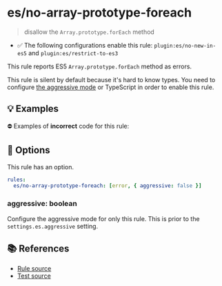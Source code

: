 # es/no-array-prototype-foreach
> disallow the `Array.prototype.forEach` method

- ✅ The following configurations enable this rule: `plugin:es/no-new-in-es5` and `plugin:es/restrict-to-es3`

This rule reports ES5 `Array.prototype.forEach` method as errors.

This rule is silent by default because it's hard to know types. You need to configure [the aggressive mode](../#the-aggressive-mode) or TypeScript in order to enable this rule.

## 💡 Examples

⛔ Examples of **incorrect** code for this rule:

<eslint-playground type="bad" code="/*eslint es/no-array-prototype-foreach: [error, { aggressive: true }] */
foo.forEach(e =&gt; console.log(e))
" />

## 🔧 Options

This rule has an option.

```yml
rules:
  es/no-array-prototype-foreach: [error, { aggressive: false }]
```

### aggressive: boolean

Configure the aggressive mode for only this rule.
This is prior to the `settings.es.aggressive` setting.

## 📚 References

- [Rule source](https://github.com/mysticatea/eslint-plugin-es/blob/v4.1.0/lib/rules/no-array-prototype-foreach.js)
- [Test source](https://github.com/mysticatea/eslint-plugin-es/blob/v4.1.0/tests/lib/rules/no-array-prototype-foreach.js)
